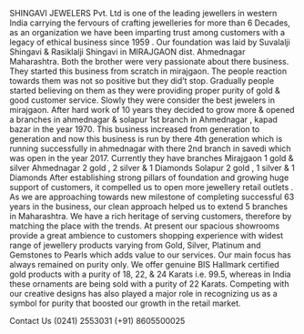 SHINGAVI JEWELERS Pvt. Ltd is one of the leading jewellers in western India carrying the fervours of crafting jewelleries for more than 6 Decades, as an organization we have been imparting trust among customers with a legacy of ethical business since 1959 . Our foundation was laid by Suvalalji Shingavi & Rasiklalji Shingavi in MIRAJGAON dist. Ahmednagar Maharashtra. Both the brother were very passionate about there business. They started this business from scratch in mirajgaon. The people reaction towards them was not so positive but they did’t stop. Gradually people started believing on them as they were providing proper purity of gold & good customer service. Slowly they were consider the best jewelers in mirajgaon. After hard work of 10 years they decided to grow more & opened a branches in ahmednagar & solapur 1st branch in Ahmednagar , kapad bazar in the year 1970. This business increased from generation to generation and now this business is run by there 4th generation which is running successfully in ahmednagar with there 2nd branch in savedi which was open in the year 2017. Currently they have branches Mirajgaon 1 gold & silver Ahmednagar 2 gold , 2 silver & 1 Diamonds Solapur 2 gold , 1 silver & 1 Diamonds After establishing strong pillars of foundation and growing huge support of customers, it compelled us to open more jewellery retail outlets . As we are approaching towards new milestone of completing successful 63 years in the business, our clean approach helped us to extend 5 branches in Maharashtra. We have a rich heritage of serving customers, therefore by matching the place with the trends. At present our spacious showrooms provide a great ambience to customers shopping experience with widest range of jewellery products varying from Gold, Silver, Platinum and Gemstones to Pearls which adds value to our services. Our main focus has always remained on purity only. We offer genuine BIS Hallmark certified gold products with a purity of 18, 22, & 24 Karats i.e. 99.5, whereas in India these ornaments are being sold with a purity of 22 Karats. Competing with our creative designs has also played a major role in recognizing us as a symbol for purity that boosted our growth in the retail market.

Contact Us
(0241) 2553031
(+91) 8605500025
